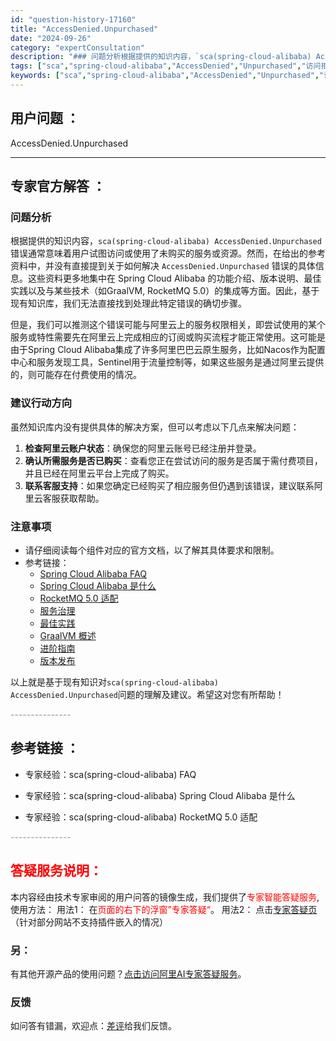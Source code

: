 ```yaml
---
id: "question-history-17160"
title: "AccessDenied.Unpurchased"
date: "2024-09-26"
category: "expertConsultation"
description: "### 问题分析根据提供的知识内容，`sca(spring-cloud-alibaba) AccessDenied.Unpurchased` 错误通常意味着用户试图访问或使用了未购买的服务或资源。然而，在给出的参考资料中，并没有直接提到关于如何解决 `AccessDenied.Unpurchased"
tags: ["sca","spring-cloud-alibaba","AccessDenied","Unpurchased","访问拒绝","未购买","资源"]
keywords: ["sca","spring-cloud-alibaba","AccessDenied","Unpurchased","访问拒绝","未购买","资源"]
---
```


## 用户问题 ： 
 AccessDenied.Unpurchased  

---------------
## 专家官方解答 ：

### 问题分析

根据提供的知识内容，`sca(spring-cloud-alibaba) AccessDenied.Unpurchased` 错误通常意味着用户试图访问或使用了未购买的服务或资源。然而，在给出的参考资料中，并没有直接提到关于如何解决 `AccessDenied.Unpurchased` 错误的具体信息。这些资料更多地集中在 Spring Cloud Alibaba 的功能介绍、版本说明、最佳实践以及与某些技术（如GraalVM, RocketMQ 5.0）的集成等方面。因此，基于现有知识库，我们无法直接找到处理此特定错误的确切步骤。

但是，我们可以推测这个错误可能与阿里云上的服务权限相关，即尝试使用的某个服务或特性需要先在阿里云上完成相应的订阅或购买流程才能正常使用。这可能是由于Spring Cloud Alibaba集成了许多阿里巴巴云原生服务，比如Nacos作为配置中心和服务发现工具，Sentinel用于流量控制等，如果这些服务是通过阿里云提供的，则可能存在付费使用的情况。

### 建议行动方向

虽然知识库内没有提供具体的解决方案，但可以考虑以下几点来解决问题：

1. **检查阿里云账户状态**：确保您的阿里云账号已经注册并登录。
2. **确认所需服务是否已购买**：查看您正在尝试访问的服务是否属于需付费项目，并且已经在阿里云平台上完成了购买。
3. **联系客服支持**：如果您确定已经购买了相应服务但仍遇到该错误，建议联系阿里云客服获取帮助。

### 注意事项
- 请仔细阅读每个组件对应的官方文档，以了解其具体要求和限制。
- 参考链接：
  - [Spring Cloud Alibaba FAQ](https://github.com/spring-cloud-alibaba-group/spring-cloud-alibaba-group.github.io/blob/master/i18n/zh-cn/docusaurus-plugin-content-docs/current/overview/faq.md)
  - [Spring Cloud Alibaba 是什么](https://github.com/spring-cloud-alibaba-group/spring-cloud-alibaba-group.github.io/blob/main/i18n/zh-cn/docusaurus-plugin-content-docs/current/overview/roadmap.md)
  - [RocketMQ 5.0 适配](https://github.com/spring-cloud-alibaba-group/spring-cloud-alibaba-group.github.io/blob/main/i18n/zh-cn/docusaurus-plugin-content-docs/current/overview/rocketmq-5.0.0/rocketmq-5.0.0.md)
  - [服务治理](https://github.com/spring-cloud-alibaba-group/spring-cloud-alibaba-group.github.io/blob/main/i18n/zh-cn/docusaurus-plugin-content-docs/current/overview/service-governance.md)
  - [最佳实践](https://github.com/alibaba/spring-cloud-alibaba/blob/2022.x/spring-cloud-alibaba-examples/integrated-example/docs/zh/kubernetes-deployment-zh.md)
  - [GraalVM 概述](https://github.com/spring-cloud-alibaba-group/spring-cloud-alibaba-group.github.io/blob/main/i18n/zh-cn/docusaurus-plugin-content-docs/current/overview/graalvm-overview.md)
  - [进阶指南](https://github.com/spring-cloud-alibaba-group/spring-cloud-alibaba-group.github.io/blob/main/i18n/zh-cn/docusaurus-plugin-content-docs/current/advanced-guide/aot-native-graalvm.md)
  - [版本发布](https://github.com/spring-cloud-alibaba-group/spring-cloud-alibaba-group.github.io/blob/main/i18n/zh-cn/docusaurus-plugin-content-docs/current/overview/version-release.md)

以上就是基于现有知识对`sca(spring-cloud-alibaba) AccessDenied.Unpurchased`问题的理解及建议。希望这对您有所帮助！


<font color="#949494">---------------</font> 


## 参考链接 ：

* 专家经验：sca(spring-cloud-alibaba) FAQ 
 
 * 专家经验：sca(spring-cloud-alibaba) Spring Cloud Alibaba 是什么 
 
 * 专家经验：sca(spring-cloud-alibaba) RocketMQ 5.0 适配 


 <font color="#949494">---------------</font> 
 


## <font color="#FF0000">答疑服务说明：</font> 

本内容经由技术专家审阅的用户问答的镜像生成，我们提供了<font color="#FF0000">专家智能答疑服务</font>,使用方法：
用法1： 在<font color="#FF0000">页面的右下的浮窗”专家答疑“</font>。
用法2： 点击[专家答疑页](https://answer.opensource.alibaba.com/docs/intro)（针对部分网站不支持插件嵌入的情况）
### 另：


有其他开源产品的使用问题？[点击访问阿里AI专家答疑服务](https://answer.opensource.alibaba.com/docs/intro)。
### 反馈
如问答有错漏，欢迎点：[差评](https://ai.nacos.io/user/feedbackByEnhancerGradePOJOID?enhancerGradePOJOId=17162)给我们反馈。
